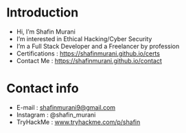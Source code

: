# Introduction

- Hi, I’m Shafin Murani
- I’m interested in Ethical Hacking/Cyber Security
- I’m a Full Stack Developer and a Freelancer by profession
- Certifications : https://shafinmurani.github.io/certs
- Contact Me : https://shafinmurani.github.io/contact

# Contact info
  - E-mail : <a href='mailto:shafinmurani9@gmail.com'>shafinmurani9@gmail.com</a>
  - Instagram : @shafin_murani
  - TryHackMe : www.tryhackme.com/p/shafin  
